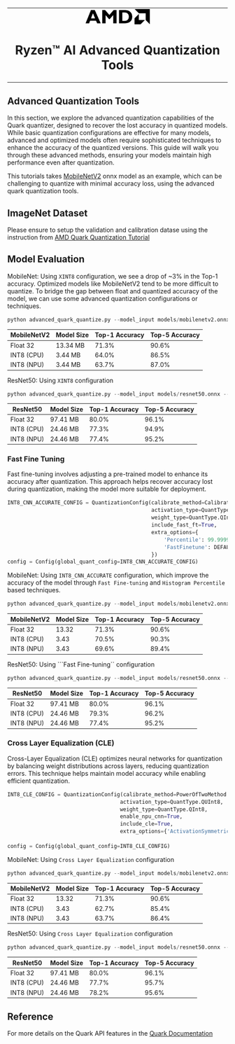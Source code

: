 <table class="sphinxhide" width="100%">
 <tr width="100%">
    <td align="center"><img src="https://raw.githubusercontent.com/Xilinx/Image-Collateral/main/xilinx-logo.png" width="30%"/><h1> Ryzen™ AI Advanced Quantization Tools </h1>
    </td>
 </tr>
</table>

## Advanced Quantization Tools

In this section, we explore the advanced quantization capabilities of the Quark quantizer, designed to recover the lost accuracy in quantized models. While basic quantization configurations are effective for many models, advanced and optimized models often require sophisticated techniques to enhance the accuracy of the quantized versions. This guide will walk you through these advanced methods, ensuring your models maintain high performance even after quantization.

This tutorials takes [MobileNetV2](https://github.com/onnx/models/blob/main/validated/vision/classification/mobilenet/model/mobilenetv2-12.onnx) onnx model as an example, which can be challenging to quantize with minimal accuracy loss, using the advanced quark quantization tools.

ImageNet Dataset
----------------

Please ensure to setup the validation and calibration datase using the instruction from [AMD Quark Quantization Tutorial](quark_quant_readme.md)


Model Evaluation
----------------

MobileNet: Using ``XINT8`` configuration, we see a drop of ~3% in the Top-1 accuracy. Optimized models like MobileNetV2 tend to be more difficult to quantize. To bridge the gap between float and quantized accuracy of the model, we can use some advanced quantization configurations or techniques.

```python
python advanced_quark_quantize.py --model_input models/mobilenetv2.onnx --model_output models/mobilenetv2_quant.onnx
```

<div align="center">

| MobileNetV2   | Model Size | Top-1 Accuracy | Top-5 Accuracy |
|---------------|------------|----------------|----------------|
| Float 32      |  13.34 MB  | 71.3%          | 90.6%          |
| INT8 (CPU)    |   3.44 MB  | 64.0%          | 86.5%          |
| INT8 (NPU)    |   3.44 MB  | 63.7%          | 87.0%          |

</div>

ResNet50: Using ``XINT8`` configuration

```python
python advanced_quark_quantize.py --model_input models/resnet50.onnx --model_output models/resnet50_quant.onnx
```

<div align="center">

| ResNet50      | Model Size | Top-1 Accuracy | Top-5 Accuracy |
|---------------|------------|----------------|----------------|
| Float 32      |  97.41 MB  | 80.0%          | 96.1%          |
| INT8 (CPU)    |  24.46 MB  | 77.3%          | 94.9%          |
| INT8 (NPU)    |  24.46 MB  | 77.4%          | 95.2%          |

</div>


### Fast Fine Tuning

Fast fine-tuning involves adjusting a pre-trained model to enhance its accuracy after quantization. This approach helps recover accuracy lost during quantization, making the model more suitable for deployment.

```python
INT8_CNN_ACCURATE_CONFIG = QuantizationConfig(calibrate_method=CalibrationMethod.Percentile,
                                              activation_type=QuantType.QUInt8,
                                              weight_type=QuantType.QInt8,
                                              include_fast_ft=True,
                                              extra_options={
                                                  'Percentile': 99.9999,
                                                  'FastFinetune': DEFAULT_ADAROUND_PARAMS
                                              })
config = Config(global_quant_config=INT8_CNN_ACCURATE_CONFIG)
```

MobileNet: Using ``INT8_CNN_ACCURATE`` configuration, which improve the accuracy of the model through ``Fast Fine-tuning`` and ``Histogram Percentile`` based techniques.

```python
python advanced_quark_quantize.py --model_input models/mobilenetv2.onnx --model_output models/mobilenetv2_quant.onnx --fast_finetune
```

<div align="center">

| MobileNetV2   | Model Size | Top-1 Accuracy | Top-5 Accuracy |
|---------------|------------|----------------|----------------|
| Float 32      |  13.32     | 71.3%          | 90.6%          |
| INT8 (CPU)    |   3.43     | 70.5%          | 90.3%          |
| INT8 (NPU)    |   3.43     | 69.6%          | 89.4%          |

</div>

ResNet50: Using ```Fast Fine-tuning`` configuration

```python
python advanced_quark_quantize.py --model_input models/resnet50.onnx --model_output models/resnet50_quant.onnx --fast_finetune
```

<div align="center">

| ResNet50      | Model Size | Top-1 Accuracy | Top-5 Accuracy |
|---------------|------------|----------------|----------------|
| Float 32      |  97.41 MB  | 80.0%          | 96.1%          |
| INT8 (CPU)    |  24.46 MB  | 79.3%          | 96.2%          |
| INT8 (NPU)    |  24.46 MB  | 77.4%          | 95.2%          |

</div>

### Cross Layer Equalization (CLE)

Cross-Layer Equalization (CLE) optimizes neural networks for quantization by balancing weight distributions across layers, reducing quantization errors. This technique helps maintain model accuracy while enabling efficient quantization.

```python
INT8_CLE_CONFIG = QuantizationConfig(calibrate_method=PowerOfTwoMethod.MinMSE,
                                    activation_type=QuantType.QUInt8,
                                    weight_type=QuantType.QInt8,
                                    enable_npu_cnn=True,
                                    include_cle=True,
                                    extra_options={'ActivationSymmetric': True})

config = Config(global_quant_config=INT8_CLE_CONFIG)
```

MobileNet: Using ``Cross Layer Equalization`` configuration

```python
python advanced_quark_quantize.py --model_input models/mobilenetv2.onnx --model_output models/mobilenetv2_quant.onnx --cross_layer_equalization
```

<div align="center">

| MobileNetV2   | Model Size | Top-1 Accuracy | Top-5 Accuracy |
|---------------|------------|----------------|----------------|
| Float 32      |  13.32     | 71.3%          | 90.6%          |
| INT8 (CPU)    |   3.43     | 62.7%          | 85.4%          |
| INT8 (NPU)    |   3.43     | 63.7%          | 86.4%          |

</div>

ResNet50: Using ``Cross Layer Equalization`` configuration

```python
python advanced_quark_quantize.py --model_input models/resnet50.onnx --model_output models/resnet50_quant.onnx --cross_layer_equalization
```

<div align="center">

| ResNet50      | Model Size | Top-1 Accuracy | Top-5 Accuracy |
|---------------|------------|----------------|----------------|
| Float 32      |  97.41 MB  | 80.0%          | 96.1%          |
| INT8 (CPU)    |  24.46 MB  | 77.7%          | 95.7%          |
| INT8 (NPU)    |  24.46 MB  | 78.2%          | 95.6%          |

</div>

Reference
---------

For more details on the Quark API features in the [Quark Documentation](https://quark.docs.amd.com/latest/index.html)

